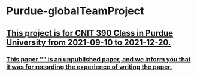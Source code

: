 # Purdue-globalTeamProject

<u><h2>This project is for CNIT 390 Class in Purdue University from 2021-09-10 to 2021-12-20.</h2></u>
<u><h3>This paper "<a Crack detecting method with YOLOv3 />" is an unpublished paper, and we inform you that it was for recording the experience of writing the paper.</h3></u>
